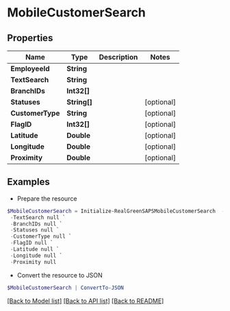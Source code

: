 # MobileCustomerSearch
## Properties

Name | Type | Description | Notes
------------ | ------------- | ------------- | -------------
**EmployeeId** | **String** |  | 
**TextSearch** | **String** |  | 
**BranchIDs** | **Int32[]** |  | 
**Statuses** | **String[]** |  | [optional] 
**CustomerType** | **String** |  | [optional] 
**FlagID** | **Int32[]** |  | [optional] 
**Latitude** | **Double** |  | [optional] 
**Longitude** | **Double** |  | [optional] 
**Proximity** | **Double** |  | [optional] 

## Examples

- Prepare the resource
```powershell
$MobileCustomerSearch = Initialize-RealGreenSAPSMobileCustomerSearch  -EmployeeId null `
 -TextSearch null `
 -BranchIDs null `
 -Statuses null `
 -CustomerType null `
 -FlagID null `
 -Latitude null `
 -Longitude null `
 -Proximity null
```

- Convert the resource to JSON
```powershell
$MobileCustomerSearch | ConvertTo-JSON
```

[[Back to Model list]](../README.md#documentation-for-models) [[Back to API list]](../README.md#documentation-for-api-endpoints) [[Back to README]](../README.md)


